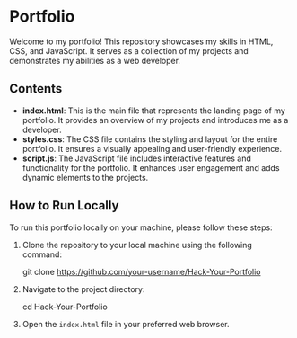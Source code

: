 # Portfolio

Welcome to my portfolio! This repository showcases my skills in HTML, CSS, and JavaScript. It serves as a collection of my projects and demonstrates my abilities as a web developer.

## Contents

- **index.html**: This is the main file that represents the landing page of my portfolio. It provides an overview of my projects and introduces me as a developer.
- **styles.css**: The CSS file contains the styling and layout for the entire portfolio. It ensures a visually appealing and user-friendly experience.
- **script.js**: The JavaScript file includes interactive features and functionality for the portfolio. It enhances user engagement and adds dynamic elements to the projects.

## How to Run Locally

To run this portfolio locally on your machine, please follow these steps:

1. Clone the repository to your local machine using the following command:

   git clone https://github.com/your-username/Hack-Your-Portfolio



2. Navigate to the project directory:

   cd Hack-Your-Portfolio

3. Open the `index.html` file in your preferred web browser.